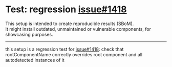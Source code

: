 # Test: regression [issue#1418]

This setup is intended to create reproducible results (SBoM).  
It might install outdated, unmaintained or vulnerable components, for showcasing purposes.

----

this setup is a regression test for [issue#1418]:
check that rootComponentName correctly overrides root component and all autodetected instances of it

[issue#1418]: https://github.com/CycloneDX/cyclonedx-webpack-plugin/issues/1418
